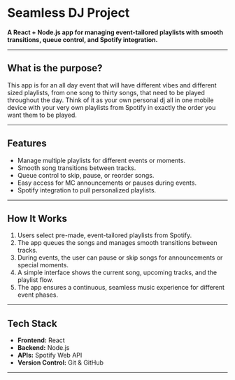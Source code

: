 # Seamless DJ Project

**A React + Node.js app for managing event-tailored playlists with smooth transitions, queue control, and Spotify integration.**

---

## What is the purpose?

This app is for an all day event that will have different vibes and different sized playlists, from one song to thirty songs, that need to be played throughout the day. Think of it as your own personal dj all in one mobile device with your very own playlists from Spotify in exactly the order you want them to be played. 

---

## Features

- Manage multiple playlists for different events or moments.
- Smooth song transitions between tracks.
- Queue control to skip, pause, or reorder songs.
- Easy access for MC announcements or pauses during events.
- Spotify integration to pull personalized playlists.

---

## How It Works

1. Users select pre-made, event-tailored playlists from Spotify.
2. The app queues the songs and manages smooth transitions between tracks.
3. During events, the user can pause or skip songs for announcements or special moments.
4. A simple interface shows the current song, upcoming tracks, and the playlist flow.
5. The app ensures a continuous, seamless music experience for different event phases.

---

## Tech Stack

- **Frontend:** React
- **Backend:** Node.js
- **APIs:** Spotify Web API
- **Version Control:** Git & GitHub

---



